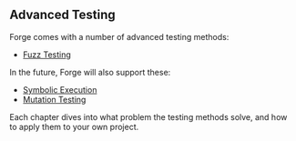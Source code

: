 ## Advanced Testing

Forge comes with a number of advanced testing methods:

- [Fuzz Testing](./fuzz-testing.md)

In the future, Forge will also support these:

- [Symbolic Execution](#)
- [Mutation Testing](#)

Each chapter dives into what problem the testing methods solve, and how to apply them to your own project.
